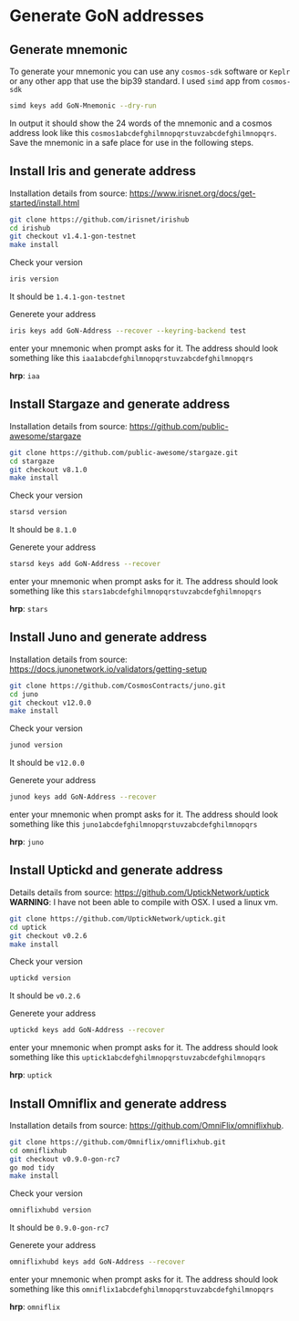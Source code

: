 # Generate GoN addresses

## Generate mnemonic

To generate your mnemonic you can use any `cosmos-sdk` software or `Keplr` or any other app that use the bip39 standard. I used `simd` app from `cosmos-sdk`

```bash
simd keys add GoN-Mnemonic --dry-run
```

In output it should show the 24 words of the mnemonic and a cosmos address look like this `cosmos1abcdefghilmnopqrstuvzabcdefghilmnopqrs`. Save the mnemonic in a safe place for use in the following steps.


## Install Iris and generate address

Installation details from source: https://www.irisnet.org/docs/get-started/install.html


```bash
git clone https://github.com/irisnet/irishub
cd irishub
git checkout v1.4.1-gon-testnet
make install
```
Check your version
```bash
iris version
```

It should be `1.4.1-gon-testnet`


Generete your address

```bash
iris keys add GoN-Address --recover --keyring-backend test 
```

enter your mnemonic when prompt asks for it. The address should look something like this `iaa1abcdefghilmnopqrstuvzabcdefghilmnopqrs`

**hrp**: `iaa`



## Install Stargaze and generate address

Installation details from source: https://github.com/public-awesome/stargaze

```bash
git clone https://github.com/public-awesome/stargaze.git
cd stargaze
git checkout v8.1.0
make install
```
Check your version
```bash
starsd version
```

It should be `8.1.0`

Generete your address

```bash
starsd keys add GoN-Address --recover
```

enter your mnemonic when prompt asks for it. The address should look something like this `stars1abcdefghilmnopqrstuvzabcdefghilmnopqrs`


**hrp**: `stars`



## Install Juno and generate address

Installation details from source: https://docs.junonetwork.io/validators/getting-setup

```bash
git clone https://github.com/CosmosContracts/juno.git
cd juno
git checkout v12.0.0
make install
```

Check your version
```bash
junod version
```

It should be `v12.0.0`

Generete your address

```bash
junod keys add GoN-Address --recover
```

enter your mnemonic when prompt asks for it. The address should look something like this `juno1abcdefghilmnopqrstuvzabcdefghilmnopqrs`


**hrp**: `juno`



## Install Uptickd and generate address

Details details from source: https://github.com/UptickNetwork/uptick
**WARNING**: I have not been able to compile with OSX. I used a linux vm.

```bash
git clone https://github.com/UptickNetwork/uptick.git
cd uptick
git checkout v0.2.6
make install
```

Check your version
```bash
uptickd version
```

It should be `v0.2.6`


Generete your address

```bash
uptickd keys add GoN-Address --recover
```

enter your mnemonic when prompt asks for it. The address should look something like this `uptick1abcdefghilmnopqrstuvzabcdefghilmnopqrs`



**hrp**: `uptick`

## Install Omniflix and generate address


Installation details from source: https://github.com/OmniFlix/omniflixhub.


```bash
git clone https://github.com/Omniflix/omniflixhub.git
cd omniflixhub
git checkout v0.9.0-gon-rc7
go mod tidy
make install
```

Check your version
```bash
omniflixhubd version
```

It should be `0.9.0-gon-rc7`


Generete your address

```bash
omniflixhubd keys add GoN-Address --recover
```

enter your mnemonic when prompt asks for it. The address should look something like this `omniflix1abcdefghilmnopqrstuvzabcdefghilmnopqrs`


**hrp**: `omniflix`




